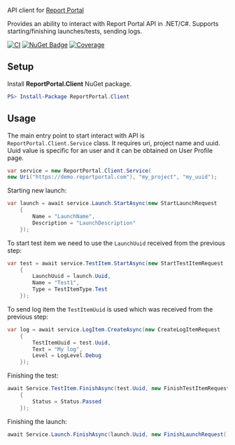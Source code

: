 API client for [Report Portal](https://reportportal.io)

Provides an ability to interact with Report Portal API in .NET/C#. Supports starting/finishing launches/tests, sending logs.

[![CI](https://github.com/reportportal/client-net/actions/workflows/ci.yml/badge.svg)](https://github.com/reportportal/client-net/actions/workflows/ci.yml) [![NuGet Badge](https://buildstats.info/nuget/reportportal.client)](https://www.nuget.org/packages/reportportal.client) [![Coverage](https://codecov.io/gh/reportportal/client-net/branch/master/graph/badge.svg)](https://codecov.io/gh/reportportal/client-net)

## Setup

Install **ReportPortal.Client** NuGet package.

```powershell
PS> Install-Package ReportPortal.Client
```

## Usage

The main entry point to start interact with API is `ReportPortal.Client.Service` class. It requires uri, project name and uuid. Uuid value is specific for an user and it can be obtained on User Profile page.

```C#
var service = new ReportPortal.Client.Service(
new Uri("https://demo.reportportal.com"), "my_project", "my_uuid");
 ```
 
Starting new launch:
```C#
var launch = await service.Launch.StartAsync(new StartLaunchRequest
    {
        Name = "LaunchName",
        Description = "LaunchDescription"
    });
```

To start test item we need to use the `LaunchUuid` received from the previous step:
```C#
var test = await service.TestItem.StartAsync(new StartTestItemRequest
    {
        LaunchUuid = launch.Uuid,
        Name = "Test1",
        Type = TestItemType.Test
    });
```

To send log item the `TestItemUuid` is used which was received from the previous step:
```C#
var log = await service.LogItem.CreateAsync(new CreateLogItemRequest
    {
        TestItemUuid = test.Uuid,
        Text = "My log",
        Level = LogLevel.Debug
    }); 
```

Finishing the test:
```C#
await Service.TestItem.FinishAsync(test.Uuid, new FinishTestItemRequest
    {
        Status = Status.Passed
    });
```

Finishing the launch:
```C#
await Service.Launch.FinishAsync(launch.Uuid, new FinishLaunchRequest());
```
